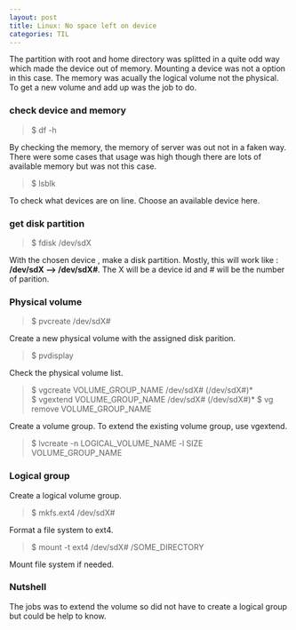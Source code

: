 ```yaml
---
layout: post
title: Linux: No space left on device
categories: TIL
---
```


The partition with root and home directory was splitted in a quite odd way which made the device out of memory.  Mounting a device was not a option in this case. The memory was acually the logical volume not the physical. To get a new volume and add up was the job to do.

### check device and memory

> $ df -h

By checking the memory, the memory of server was out not in a faken way. There were some cases that usage was high though there are lots of available memory but was not this case.

> $ lsblk  

To check what devices are on line. Choose an available device  here.

### get disk partition

> $ fdisk /dev/sdX

With the  chosen device , make a disk partition. Mostly, this will work like : **/dev/sdX --> /dev/sdX#**. The X will be a device id and # will be the number of parition.

###  Physical volume
> $ pvcreate /dev/sdX#

Create a new physical volume with the assigned disk parition.

> $ pvdisplay

Check the physical volume list.

> $ vgcreate VOLUME_GROUP_NAME /dev/sdX# (/dev/sdX#)*  
> $ vgextend VOLUME_GROUP_NAME /dev/sdX# (/dev/sdX#)*
> $ vg remove VOLUME_GROUP_NAME

Create a volume group. To extend the existing volume group, use vgextend.

> $ lvcreate -n LOGICAL_VOLUME_NAME -l SIZE VOLUME_GROUP_NAME

### Logical group

Create a logical volume group.

> $ mkfs.ext4 /dev/sdX#

Format a file system to ext4.

> $ mount -t ext4 /dev/sdX# /SOME_DIRECTORY

Mount file system if needed.

### Nutshell
The jobs was to extend the volume so did not have to create a logical group but could be help to know. 
